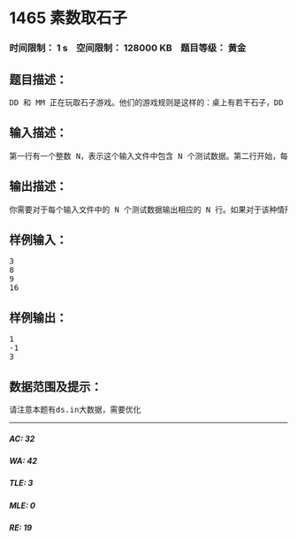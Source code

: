 # 1465 素数取石子   
### 时间限制： 1 s&nbsp;&nbsp;&nbsp;&nbsp;空间限制： 128000 KB&nbsp;&nbsp;&nbsp;&nbsp;题目等级： 黄金  
## 题目描述：  

<pre>
DD 和 MM 正在玩取石子游戏。他们的游戏规则是这样的：桌上有若干石子，DD 先取，轮流取，每次必须取质数个。如果某一时刻某一方无法从桌上的石子中取质数个，比如说剩下 0 个或 1 个石子，那么他/她就输了。DD 和 MM 都很聪明，不管哪方存在一个可以必胜的最优策略，他/她都会按照最优策略保证胜利。于是，DD 想知道，对于给定的桌面上的石子数，他究竟能不能取得胜利呢？当 DD 确定会取得胜利时，他会说：“不管 MM 选择怎样的取石子策略，我都能保证至多 X 步以后就能取得胜利。”那么，最小的满足要求的 X 是多少呢？注意，不管是 DD 取一次石子还是 MM 取一次石子都应该被计算为“一步”。
</pre>
  
  
## 输入描述：  

<pre>
第一行有一个整数 N，表示这个输入文件中包含 N 个测试数据。第二行开始，每行有一个测试数据，其中仅包含一个整数，表示桌面上的石子数。
</pre>
  
  
## 输出描述：  

<pre>
你需要对于每个输入文件中的 N 个测试数据输出相应的 N 行。如果对于该种情形是 DD 一定取得胜利，那么输出最小的 X。否则该行输出 -1。
</pre>
  
  
## 样例输入：  

<pre>
3  
8  
9  
16
</pre>
  
  
## 样例输出：  

<pre>
1  
-1  
3
</pre>
  
  
## 数据范围及提示：  

<pre>
请注意本题有ds.in大数据，需要优化
</pre>
  
  
***  

##### AC: 32  
##### WA: 42  
##### TLE: 3  
##### MLE: 0  
##### RE: 19  

